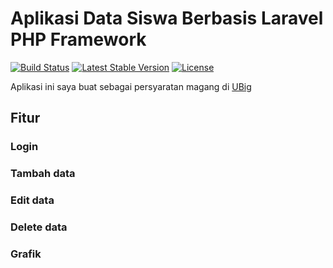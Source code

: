 # Aplikasi Data Siswa Berbasis Laravel PHP Framework

[![Build Status](https://travis-ci.org/laravel/framework.svg)](https://travis-ci.org/laravel/framework)
[![Latest Stable Version](https://poser.pugx.org/laravel/framework/v/stable.svg)](https://packagist.org/packages/laravel/framework)
[![License](https://poser.pugx.org/laravel/framework/license.svg)](https://packagist.org/packages/laravel/framework)

Aplikasi ini saya buat sebagai persyaratan magang di [UBig](http://ubig.co.id/)

## Fitur

### Login
### Tambah data
### Edit data
### Delete data
### Grafik